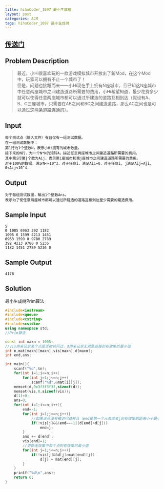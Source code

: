 ```yaml
---
title: hihoCoder_1097 最小生成树
layout: post
categories: ACM
tags: hihoCoder_1097 最小生成树
---
```

## [传送门](http://hihocoder.com/problemset/problem/1097)

## Problem Description

>最近，小Hi很喜欢玩的一款游戏模拟城市开放出了新Mod，在这个Mod中，玩家可以拥有不止一个城市了！<br>
>但是，问题也接踵而来——小Hi现在手上拥有N座城市，且已知这N座城市中任意两座城市之间建造道路所需要的费用，小Hi希望知道，最少花费多少就可以使得任意两座城市都可以通过所建造的道路互相到达（假设有A、B、C三座城市，只需要在AB之间和BC之间建造道路，那么AC之间也是可以通过这两条道路连通的）。

## Input

```
每个测试点（输入文件）有且仅有一组测试数据。
在一组测试数据中：
第1行为1个整数N，表示小Hi拥有的城市数量。
接下来的N行，为一个N*N的矩阵A，描述任意两座城市之间建造道路所需要的费用，
其中第i行第j个数为Aij，表示第i座城市和第j座城市之间建造道路所需要的费用。
对于100%的数据，满足N<=10^3，对于任意i，满足Aii=0，对于任意i, j满足Aij=Aji, 0<Aij<10^4.
```

## Output

```
对于每组测试数据，输出1个整数Ans。
表示为了使任意两座城市都可以通过所建造的道路互相到达至少需要的建造费用。
```

## Sample Input

```
5
0 1005 6963 392 1182 
1005 0 1599 4213 1451 
6963 1599 0 9780 2789 
392 4213 9780 0 5236 
1182 1451 2789 5236 0 
```

## Sample Output

```
4178
```

## Solution

最小生成树Prim算法

```c++
#include<iostream>
#include<queue>
#include<cstring>
#include<cstdio>
using namespace std;
//Prim算法

const int maxn = 1005;
//vis用来记录某个点是否被访问过，d用来记录无效集连接到有效集的最小值
int n,mat[maxn][maxn],vis[maxn],d[maxn];
int end,ans;

int main(){
    scanf("%d",&n);
    for(int i=1;i<=n;i++)
        for(int j=1;j<=n;j++)
            scanf("%d",&mat[i][j]);
    memset(d,0x3f3f3f3f,sizeof(d));
    memset(vis,0,sizeof(vis));
    d[1]=0;
    ans=0;
    for(int i=1;i<=n;i++){
        end=-1;
        for(int j=1;j<=n;j++){
            //如果该点没有被访问过并且（end是第一个元素或者j到有效集的距离小于最小的距离，则更新最小下标)
            if(!vis[j]&&(end==-1||d[end]>d[j]))
                end=j;
        }
        ans += d[end];
        vis[end]=1;
        //更新无效集中每个点到有效集的最小值
        for(int j=1;j<=n;j++){
            if(!vis[j]&&d[j]>mat[end][j])
                d[j] = mat[end][j];
        }
    }
    printf("%d\n",ans);
    return 0;
}

```